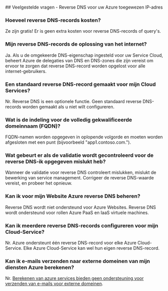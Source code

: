 <BR> 
## <a name="faq---reverse-dns-for-your-azure-assigned-ip-address"></a>Veelgestelde vragen - Reverse DNS voor uw Azure toegewezen IP-adres

### <a name="how-much-do-reverse-dns-records-cost"></a>Hoeveel reverse DNS-records kosten?
Ze zijn gratis!  Er is geen extra kosten voor reverse DNS-records of query's.

### <a name="will-my-reverse-dns-records-resolve-from-the-internet"></a>Mijn reverse DNS-records de oplossing van het internet?
Ja. Als u de omgekeerde DNS-eigenschap ingesteld voor uw Service Cloud, beheert Azure de delegaties van DNS en DNS-zones die zijn vereist om ervoor te zorgen dat reverse DNS-record worden opgelost voor alle internet-gebruikers.

### <a name="will-a-default-reverse-dns-record-be-created-for-my-cloud-services"></a>Een standaard reverse DNS-record gemaakt voor mijn Cloud Services?
Nr. Reverse DNS is een optionele functie. Geen standaard reverse DNS-records worden gemaakt als u niet wilt configureren.

### <a name="what-is-the-format-for-the-fully-qualified-domain-name-fqdn"></a>Wat is de indeling voor de volledig gekwalificeerde domeinnaam (FQDN)?
FQDN-namen worden opgegeven in oplopende volgorde en moeten worden afgesloten met een punt (bijvoorbeeld "app1.contoso.com.").

### <a name="what-happens-if-the-validation-checks-for-the-reverse-dns-ive-specified-fail"></a>Wat gebeurt er als de validatie wordt gecontroleerd voor de reverse DNS-ik opgegeven mislukt heb?
Wanneer de validatie voor reverse DNS controleert mislukken, mislukt de bewerking van service management. Corrigeer de reverse DNS-waarde vereist, en probeer het opnieuw.

### <a name="can-i-manage-reverse-dns-for-my-azure-website"></a>Kan ik voor mijn Website Azure reverse DNS beheren?
Reverse DNS wordt niet ondersteund voor Azure Websites. Reverse DNS wordt ondersteund voor rollen Azure PaaS en IaaS virtuele machines.

### <a name="can-i-configure-multiple-reverse-dns-records-for-my-cloud-service"></a>Kan ik meerdere reverse DNS-records configureren voor mijn Cloud-Service?
Nr. Azure ondersteunt één reverse DNS-record voor elke Azure Cloud-Service. Elke Azure Cloud-Service kan wel hun eigen reverse DNS-record.

### <a name="can-i-send-emails-to-external-domains-from-my-azure-compute-services"></a>Kan ik e-mails verzenden naar externe domeinen van mijn diensten Azure berekenen?
Nr. [Berekenen van azure services bieden geen ondersteuning voor verzenden van e-mails voor externe domeinen](https://blogs.msdn.microsoft.com/mast/2016/04/04/sending-e-mail-from-azure-compute-resource-to-external-domains/).
